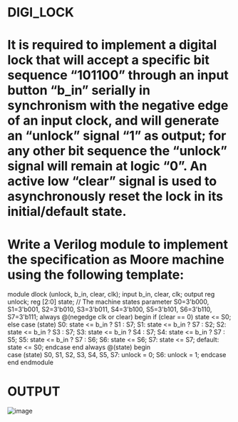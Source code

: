 # DIGI_LOCK
# It is required to implement a digital lock that will accept a specific bit sequence  “101100” through an input button “b_in” serially in synchronism with the negative edge of an input clock, and will generate an “unlock” signal “1” as output; for any other bit sequence the “unlock” signal will remain at logic “0”.  An active low “clear” signal is used to asynchronously reset the lock in its initial/default state.

# Write a Verilog module to implement the specification as Moore machine using the following template:
module dlock (unlock, b_in, clear, clk);
   input b_in, clear, clk;
   output reg unlock;
   reg [2:0] state; // The machine states 
   parameter S0=3'b000, S1=3'b001, S2=3'b010, S3=3'b011,     S4=3'b100, S5=3'b101, S6=3'b110, S7=3'b111; 
always @(negedge clk or clear) begin
        if (clear == 0) state <= S0;
        else case (state)
             S0: state <= b_in ? S1 : S7;
 	        S1: state <= b_in ? S7 : S2;
	        S2: state <= b_in ? S3 : S7;
 	        S3: state <= b_in ? S4 : S7;
	        S4: state <= b_in ? S7 : S5;
	        S5: state <= b_in ? S7 : S6;
	        S6: state <= S6;
	        S7: state <= S7;
              default: state <= S0;
        endcase
   end
always @(state) 
  begin  
      case (state)
            S0, S1, S2, S3, S4, S5, S7: unlock = 0;
            S6: unlock = 1;
      endcase
   end
endmodule
# OUTPUT
![image](https://github.com/kanipakajeevana/DIGI_LOCK/assets/170450203/da46fcd2-42fd-4729-9018-e00560ae3c72)

